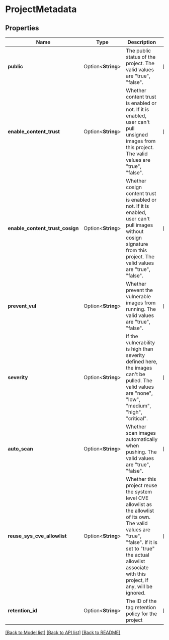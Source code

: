 # ProjectMetadata

## Properties

Name | Type | Description | Notes
------------ | ------------- | ------------- | -------------
**public** | Option<**String**> | The public status of the project. The valid values are \"true\", \"false\". | [optional]
**enable_content_trust** | Option<**String**> | Whether content trust is enabled or not. If it is enabled, user can't pull unsigned images from this project. The valid values are \"true\", \"false\". | [optional]
**enable_content_trust_cosign** | Option<**String**> | Whether cosign content trust is enabled or not. If it is enabled, user can't pull images without cosign signature from this project. The valid values are \"true\", \"false\". | [optional]
**prevent_vul** | Option<**String**> | Whether prevent the vulnerable images from running. The valid values are \"true\", \"false\". | [optional]
**severity** | Option<**String**> | If the vulnerability is high than severity defined here, the images can't be pulled. The valid values are \"none\", \"low\", \"medium\", \"high\", \"critical\". | [optional]
**auto_scan** | Option<**String**> | Whether scan images automatically when pushing. The valid values are \"true\", \"false\". | [optional]
**reuse_sys_cve_allowlist** | Option<**String**> | Whether this project reuse the system level CVE allowlist as the allowlist of its own.  The valid values are \"true\", \"false\". If it is set to \"true\" the actual allowlist associate with this project, if any, will be ignored. | [optional]
**retention_id** | Option<**String**> | The ID of the tag retention policy for the project | [optional]

[[Back to Model list]](../README.md#documentation-for-models) [[Back to API list]](../README.md#documentation-for-api-endpoints) [[Back to README]](../README.md)


